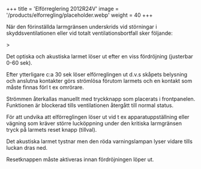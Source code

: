 +++
title = 'Elförreglering 2012R24V'
image = '/products/elforregling/placeholder.webp'
weight = 40
+++

När den förinställda larmgränsen underskrids vid störningar i skyddsventilationen eller vid totalt ventilationsbortfall sker följande:

<!--more-->>

Det optiska och akustiska larmet löser ut efter en viss fördröjning (justerbar 0-60 sek).

Efter ytterligare c:a 30 sek löser elförreglingen ut d.v.s skåpets belysning och anslutna kontakter görs strömlösa förutom larmets och en kontakt som måste finnas förl t ex omrörare.

Strömmen återkallas manuellt med tryckknapp som placerats i frontpanelen. Funktionen är blockerad tills ventilationen återgått till normal status.

För att undvika att elförreglingen löser ut vid t ex apparatuppställning eller vägning som kräver större lucköppning under den kritiska larmgränsen tryck på larmets reset knapp (tillval).

Det akustiska larmet tystnar men den röda varningslampan lyser vidare tills luckan dras ned.

Resetknappen måste aktiveras innan fördröjningen löper ut.
